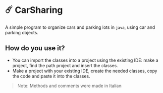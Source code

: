 # ☄️ CarSharing
A simple program to organize cars and parking lots in `java`, using car and parking objects.
## How do you use it?
- You can import the classes into a project using the existing IDE: make a project, find the path project and insert the classes.
- Make a project with your existing IDE, create the needed classes, copy the code and paste it into the classes.

> Note: Methods and comments were made in Italian

